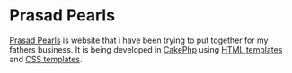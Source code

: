 Prasad Pearls
============


[Prasad Pearls][1] is website that i have been trying to put together for my fathers business. It is being developed in [CakePhp][2] using [HTML templates][3] and [CSS templates][4].

[1]:http://www.prasadpearls.com 
[2]:http://cakephp.org/
[3]:http://www.htmldrive.net/
[4]:http://www.cssdrive.com/